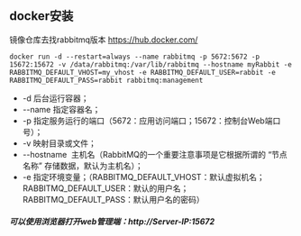 ## docker安装
镜像仓库去找rabbitmq版本 https://hub.docker.com/
```
docker run -d --restart=always --name rabbitmq -p 5672:5672 -p 15672:15672 -v /data/rabbitmq:/var/lib/rabbitmq --hostname myRabbit -e RABBITMQ_DEFAULT_VHOST=my_vhost -e RABBITMQ_DEFAULT_USER=rabbit -e RABBITMQ_DEFAULT_PASS=rabbit rabbitmq:management
```

- -d 后台运行容器；
- --name 指定容器名；
- -p 指定服务运行的端口（5672：应用访问端口；15672：控制台Web端口号）；
- -v 映射目录或文件；
- --hostname  主机名（RabbitMQ的一个重要注意事项是它根据所谓的 “节点名称” 存储数据，默认为主机名）；
- -e 指定环境变量；（RABBITMQ_DEFAULT_VHOST：默认虚拟机名；RABBITMQ_DEFAULT_USER：默认的用户名；RABBITMQ_DEFAULT_PASS：默认用户名的密码）


##### 可以使用浏览器打开web管理端：http://Server-IP:15672
